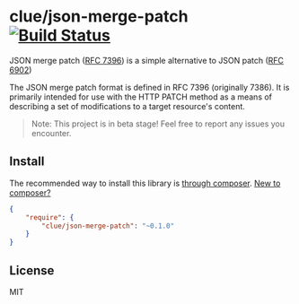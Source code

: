 # clue/json-merge-patch [![Build Status](https://travis-ci.org/clue/php-json-merge-patch.svg?branch=master)](https://travis-ci.org/clue/php-json-merge-patch)

JSON merge patch ([RFC 7396](https://tools.ietf.org/html/rfc7396)) is a
simple alternative to JSON patch ([RFC 6902](http://tools.ietf.org/html/rfc6902)) 

The JSON merge patch format is defined in RFC 7396 (originally 7386).
It is primarily intended for use with the
HTTP PATCH method as a means of describing a set of modifications to
a target resource's content.

> Note: This project is in beta stage! Feel free to report any issues you encounter.

## Install

The recommended way to install this library is [through composer](http://getcomposer.org). [New to composer?](http://getcomposer.org/doc/00-intro.md)

```JSON
{
    "require": {
        "clue/json-merge-patch": "~0.1.0"
    }
}
```

## License

MIT
